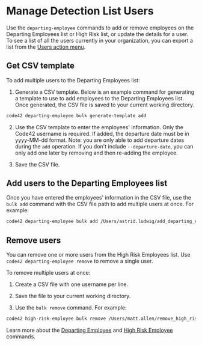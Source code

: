 # Manage Detection List Users

Use the `departing-employee` commands to add or remove employees on the Departing Employees list or High Risk list, or update the details for a user. To
see a list of all the users currently in your organization, you can export a list from the
[Users action menu](https://support.code42.com/Administrator/Cloud/Administration_console_reference/Users_reference#Action_menu).

## Get CSV template
To add multiple users to the Departing Employees list:

1. Generate a CSV template. Below is an example command for generating a template to use to add employees to the Departing
Employees list. Once generated, the CSV file is saved to your current working directory.

```bash
code42 departing-employee bulk generate-template add
```

2. Use the CSV template to enter the employees' information. Only the Code42 username is required. If added,
the departure date must be in yyyy-MM-dd format. Note: you are only able to add departure dates during the `add`
operation. If you don't include `--departure-date`, you can only add one later by removing and then re-adding the
employee.

3. Save the CSV file.

## Add users to the Departing Employees list

Once you have entered the employees' information in the CSV file, use the `bulk add` command with the CSV file path to
add multiple users at once. For example:

```bash
code42 departing-employee bulk add /Users/astrid.ludwig/add_departing_employee.csv
```

## Remove users
You can remove one or more users from the High Risk Employees list. Use `code42 departing-employee remove` to remove a
single user.

To remove multiple users at once:

1. Create a CSV file with one username per line.

2. Save the file to your current working directory.

3. Use the `bulk remove` command. For example:

```bash
code42 high-risk-employee bulk remove /Users/matt.allen/remove_high_risk_employee.csv
```

Learn more about the [Departing Employee](../commands/departingemployee.md) and 
[High Risk Employee](../commands/highriskemployee.md) commands.
